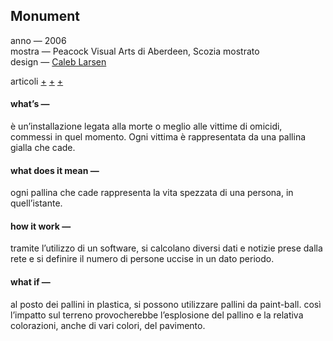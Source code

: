## Monument
anno — 2006 <br>
mostra — Peacock Visual Arts di Aberdeen, Scozia mostrato<br>
design — [Caleb Larsen](http://caleblarsen.com/) <br>

articoli [+](http://caleblarsen.com/monument/)
[+](https://instintopoetico.wordpress.com/2016/05/22/monument-caleb-larsen/)
[+](http://www.siusoon.net/dat/2008/10/08/inspiring-work-monument-if-it-bleeds-it-leads-2006-by-caleb-larsen/)


#### what’s —
è un’installazione legata alla morte o meglio alle vittime di omicidi, commessi in quel momento. Ogni vittima è rappresentata da una pallina gialla che cade.

#### what does it mean —
ogni pallina che cade rappresenta la vita spezzata di una persona, in quell’istante.

#### how it work —
tramite l’utilizzo di un software, si calcolano diversi dati e notizie prese dalla rete e si definire il numero di persone uccise in un dato periodo.
 
#### what if —
al posto dei pallini in plastica, si possono utilizzare pallini da paint-ball. così l’impatto sul terreno provocherebbe l’esplosione del pallino e la relativa colorazioni, anche di vari colori, del pavimento.
